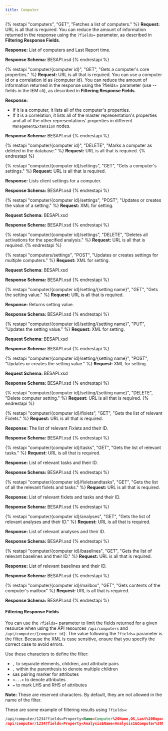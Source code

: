 ```yaml
---
title: Computer
---
```


{% restapi "computers", "GET", "Fetches a list of computers." %}
**Request:** URL is all that is required. You can reduce the amount of information returned in the response using the ```?fields=``` parameter, as described in **Filtering Response Fields**.

**Response:** List of computers and Last Report time.

**Response Schema:** BESAPI.xsd
{% endrestapi %}

{% restapi "computer/{computer id}", "GET", "Gets a computer's core properties." %}
**Request:** URL is all that is required. You can use a computer id or a correlation id as {computer id}. You can reduce the amount of information returned in the response using the ?fields= parameter (use --fields in the IEM cli), as described in **Filtering Response Fields**.

**Response:** 
- If it is a computer, it lists all of the computer's properties.
- If it is a correlation, it lists all of the master representation's properties and all of the other representations' properties in different `ManagementExtension` nodes.

**Response Schema:** BESAPI.xsd
{% endrestapi %}

{% restapi "computer/{computer id}", "DELETE", "Marks a computer as deleted in the database." %}
**Request:** URL is all that is required.
{% endrestapi %}

{% restapi "computer/{computer id}/settings", "GET", "Gets a computer's settings." %}
**Request:** URL is all that is required.

**Response:** Lists client settings for a computer. 

**Response Schema:** BESAPI.xsd
{% endrestapi %}

{% restapi "computer/{computer id}/settings", "POST", "Updates or creates the value of a setting." %}
**Request:** XML for setting.

**Request Schema:** BESAPI.xsd

**Response Schema:** BESAPI.xsd
{% endrestapi %}

{% restapi "computer/{computer id}/settings", "DELETE", "Deletes all activations for the specified analysis." %}
**Request:** URL is all that is required.
{% endrestapi %}

{% restapi "computers/settings", "POST", "Updates or creates settings for multiple computers." %}
**Request:** XML for setting.

**Request Schema:** BESAPI.xsd

**Response Schema:** BESAPI.xsd
{% endrestapi %}

{% restapi "computer/{computer id}/setting/{setting name}", "GET", "Gets the setting value." %}
**Request:** URL is all that is required.

**Response:** Returns setting value.

**Response Schema:** BESAPI.xsd
{% endrestapi %}

{% restapi "computer/{computer id}/setting/{setting name}", "PUT", "Updates the setting value." %}
**Request:** XML for setting.

**Request Schema:** BESAPI.xsd

**Response Schema:** BESAPI.xsd
{% endrestapi %}

{% restapi "computer/{computer id}/setting/{setting name}", "POST", "Updates or creates the setting value." %}
**Request:** XML for setting.

**Request Schema:** BESAPI.xsd

**Response Schema:** BESAPI.xsd
{% endrestapi %}

{% restapi "computer/{computer id}/setting/{setting name}", "DELETE", "Delete computer setting." %}
**Request:** URL is all that is required.
{% endrestapi %}

{% restapi "computer/{computer id}/fixlets", "GET", "Gets the list of relevant Fixlets." %}
**Request:** URL is all that is required.

**Response:** The list of relevant Fixlets and their ID.

**Response Schema:** BESAPI.xsd
{% endrestapi %}

{% restapi "computer/{computer id}/tasks", "GET", "Gets the list of relevant tasks." %}
**Request:** URL is all that is required.

**Response:** List of relevant tasks and their ID.

**Response Schema:** BESAPI.xsd
{% endrestapi %}

{% restapi "computer/{computer id}/fixletsandtasks", "GET", "Gets the list of all the relevant fixlets and tasks." %}
**Request:** URL is all that is required.

**Response:** List of relevant fixlets and tasks and their ID.

**Response Schema:** BESAPI.xsd
{% endrestapi %}

{% restapi "computer/{computer id}/analyses", "GET", "Gets the list of relevant analyses and their ID." %}
**Request:** URL is all that is required.

**Response:** List of relevant analyses and their ID.

**Response Schema:** BESAPI.xsd
{% endrestapi %}


{% restapi "computer/{computer id}/baselines", "GET", "Gets the list of relevant baselines and their ID." %}
**Request:** URL is all that is required.

**Response:** List of relevant baselines and their ID.

**Response Schema:** BESAPI.xsd 
{% endrestapi %}

{% restapi "computer/{computer id}/mailbox", "GET", "Gets contents of the computer's mailbox" %}
**Request:** URL is all that is required.

**Response Schema:** BESAPI.xsd
{% endrestapi %}

#### Filtering Response Fields
You can use the ```?fields=``` parameter to limit the fields returned for a given resource when using the API resources ```/api/computers``` and ```/api/computer/{computer id}```.
The value following the ```?fields=``` parameter is the filter. Because the XML is case sensitive, ensure that you specify the correct case to avoid errors. 

Use these characters to define the filter:
- ```,``` to separate elements, children, and attribute pairs
- ```,``` within the parenthesis to denote multiple children
- ```&```as pairing marker for attributes
- ```<...>``` to denote attributes
- ```=``` to mark LHS and RHS of attributes

**Note:** These are reserved characters. By default, they are not allowed in the name of the filter.

These are some example of filtering results using ```?fields=```:

```xml
/api/computer/1234?fields=Property<Name=Computer%20Name,OS,Last%20Report%20Time>
/api/computer/1234?fields=Property<Analysis&Name=Analysis1&Computer%20Name,&OS,Analysis2&Last%20Report%20Time> 
```
